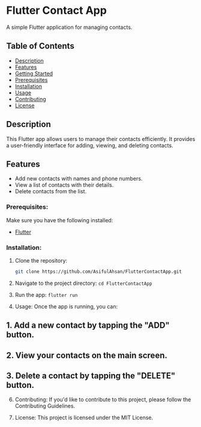 # Flutter Contact App

A simple Flutter application for managing contacts.

## Table of Contents
- [Description](#description)
- [Features](#features)
- [Getting Started](#getting-started)
- [Prerequisites](#prerequisites)
- [Installation](#installation)
- [Usage](#usage)
- [Contributing](#contributing)
- [License](#license)

## Description

This Flutter app allows users to manage their contacts efficiently. It provides a user-friendly interface for adding, viewing, and deleting contacts.

## Features

- Add new contacts with names and phone numbers.
- View a list of contacts with their details.
- Delete contacts from the list.

### Prerequisites:

Make sure you have the following installed:

- [Flutter](https://flutter.dev/docs/get-started/install)

### Installation:

1. Clone the repository:

   ```bash
   git clone https://github.com/AsifulAhsan/FlutterContactApp.git

2.  Navigate to the project directory:  `cd FlutterContactApp`

3.  Run the app:  `flutter run`

4.  Usage:
Once the app is running, you can:

   ##  1. Add a new contact by tapping the "ADD" button.
   ##  2. View your contacts on the main screen.
   ##  3. Delete a contact by tapping the "DELETE" button.

6.  Contributing:
If you'd like to contribute to this project, please follow the Contributing Guidelines.

7.  License:
This project is licensed under the MIT License.
